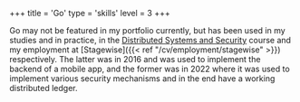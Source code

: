 +++
title = 'Go'
type = 'skills'
level = 3
+++

Go may not be featured in my portfolio currently, but has been used in my studies and in practice, in the [Distributed Systems and Security](https://kursuskatalog.au.dk/en/course/120250/Distribuerede-Systemer-og-Sikkerhed) course and my employment at [Stagewise]({{< ref "/cv/employment/stagewise" >}}) respectively. The latter was in 2016 and was used to implement the backend of a mobile app, and the former was in 2022 where it was used to implement various security mechanisms and in the end have a working distributed ledger.
